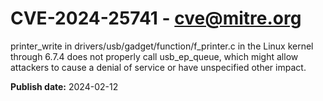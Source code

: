 # CVE-2024-25741 - cve@mitre.org

printer_write in drivers/usb/gadget/function/f_printer.c in the Linux kernel through 6.7.4 does not properly call usb_ep_queue, which might allow attackers to cause a denial of service or have unspecified other impact.

**Publish date:** 2024-02-12
